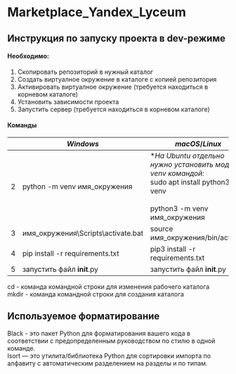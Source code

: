 # Marketplace_Yandex_Lyceum
## Инструкция по запуску проекта в dev-режиме

#### Необходимо:
1. Скопировать репозиторий в нужный каталог
2. Создать виртуалное окружение в каталоге с копией репозитория
3. Активировать виртуалное окружение (требуется находиться в корневом каталоге)
4. Установить зависимости проекта
5. Запустить сервер (требуется находиться в корневом каталоге)
#### Команды
|  | _Windows_ | _macOS_/_Linux_ |
|--|--|--|
| 2 | python -m venv имя_окружения | **На Ubuntu отдельно нужно установить модуть venv командой:* <br>sudo apt install python3-venv <br><br> python3 -m venv имя_окружения|
| 3 | имя_окружения\Scripts\activate.bat | source имя_окружения/bin/activate | 
| 4 | pip install -r requirements.txt | pip3 install -r requirements.txt |
| 5 | запустить файл __init__.py | запустить файл __init__.py |

cd - команда командной строки для изменения рабочего каталога <br>
mkdir - команда командной строки для создания каталога

## Используемое форматирование
Black - это пакет Python для форматирования вашего кода в соответствии с предопределенным руководством по стилю в одной команде.<br>
Isort — это утилита/библиотека Python для сортировки импорта по алфавиту с автоматическим разделением на разделы и по типам.
